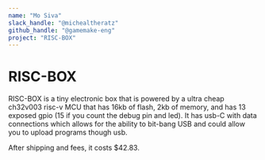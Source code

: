 ```yaml
---
name: "Mo Siva"
slack_handle: "@michealtheratz"
github_handle: "@gamemake-eng"
project: "RISC-BOX"
---
```


# RISC-BOX

RISC-BOX is a tiny electronic box that is powered by a ultra cheap ch32v003 risc-v MCU that has 16kb of flash, 2kb of memory, and has 13 exposed gpio (15 if you count the debug pin and led). It has usb-C with data connections which allows for the ability to bit-bang USB and could allow you to upload programs though usb.

After shipping and fees, it costs $42.83.
